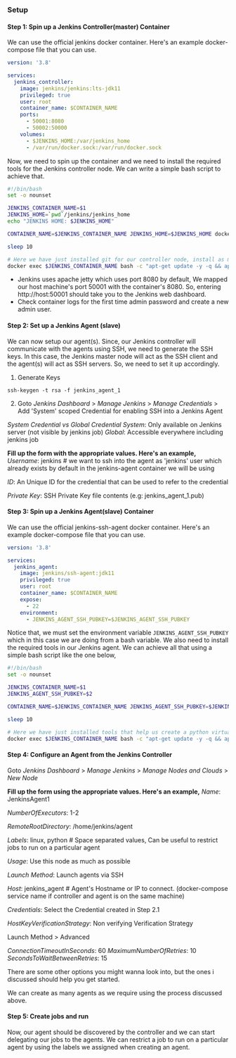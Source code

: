 ### Setup
#### Step 1: Spin up a Jenkins Controller(master) Container
We can use the official jenkins docker container. Here's an example docker-compose file that you can use.
```yaml
version: '3.8'

services:
  jenkins_controller:
    image: jenkins/jenkins:lts-jdk11
    privileged: true
    user: root
    container_name: $CONTAINER_NAME
    ports:
      - 50001:8080
      - 50002:50000
    volumes:
      - $JENKINS_HOME:/var/jenkins_home
      - /var/run/docker.sock:/var/run/docker.sock
```
Now, we need to spin up the container and we need to install the required tools for the Jenkins controller node. We can write a simple bash script to achieve that.
```bash
#!/bin/bash
set -o nounset

JENKINS_CONTAINER_NAME=$1
JENKINS_HOME=`pwd`/jenkins/jenkins_home 
echo "JENKINS HOME: $JENKINS_HOME"

CONTAINER_NAME=$JENKINS_CONTAINER_NAME JENKINS_HOME=$JENKINS_HOME docker-compose -f docker-compose-controller.yaml up --build -d

sleep 10

# Here we have just installed git for our controller node, install as many tools as you require
docker exec $JENKINS_CONTAINER_NAME bash -c "apt-get update -y -q && apt-get upgrade -y -q && apt-get install -y -q git"
```
- Jenkins uses apache jetty which uses port 8080 by default, We mapped our host machine's port 50001 with the container's 8080. So, entering http://host:50001 should take you to the Jenkins web dashboard.
- Check container logs for the first time admin password and create a new admin user. 

#### Step 2: Set up a Jenkins Agent (slave)
We can now setup our agent(s). Since, our Jenkins controller will communicate with the agents using SSH, we need to generate the SSH keys. In this case, the Jenkins master node will act as the SSH client and the agent(s) will act as SSH servers. So, we need to set it up accordingly.

1. Generate Keys 
```
ssh-keygen -t rsa -f jenkins_agent_1
```
2. Goto *Jenkins Dashboard* > *Manage Jenkins* > *Manage Credentials* > Add 'System' scoped Credential for enabling SSH into a Jenkins Agent

*System Credential vs Global Credential*
*System*: Only available on Jenkins server (not visible by jenkins job)
*Global*: Accessible everywhere including jenkins job

**Fill up the form with the appropriate values. Here's an example,**
*Username*: jenkins # we want to ssh into the agent as 'jenkins' user which already exists by default in the jenkins-agent container we will be using

*ID*: An Unique ID for the credential that can be used to refer to the credential

*Private Key*: SSH Private Key file contents (e.g: jenkins_agent_1.pub)

#### Step 3: Spin up a Jenkins Agent(slave) Container
We can use the official jenkins-ssh-agent docker container. Here's an example docker-compose file that you can use.
```yaml
version: '3.8'

services:
  jenkins_agent:
    image: jenkins/ssh-agent:jdk11
    privileged: true
    user: root
    container_name: $CONTAINER_NAME
    expose:
      - 22
    environment:
      - JENKINS_AGENT_SSH_PUBKEY=$JENKINS_AGENT_SSH_PUBKEY
```
Notice that, we must set the environment variable `JENKINS_AGENT_SSH_PUBKEY` which in this case we are doing from a bash variable. We also need to install the required tools in our Jenkins agent. We can achieve all that using a simple bash script like the one below,
```bash
#!/bin/bash
set -o nounset

JENKINS_CONTAINER_NAME=$1
JENKINS_AGENT_SSH_PUBKEY=$2

CONTAINER_NAME=$JENKINS_CONTAINER_NAME JENKINS_AGENT_SSH_PUBKEY=$JENKINS_AGENT_SSH_PUBKEY docker-compose -f docker-compose-agent.yaml up --build -d

sleep 10

# Here we have just installed tools that help us create a python virtual environment for our agent node, install as many tools as you require
docker exec $JENKINS_CONTAINER_NAME bash -c "apt-get update -y -q && apt-get upgrade -y -q && apt-get install -y -q git python3 python3-venv"
```
#### Step 4: Configure an Agent from the Jenkins Controller

Goto *Jenkins Dashboard* > *Manage Jenkins* > *Manage Nodes and Clouds* > *New Node*

**Fill up the form using the appropriate values. Here's an example,**
*Name*: JenkinsAgent1

*NumberOfExecutors*: 1-2

*RemoteRootDirectory*: /home/jenkins/agent

*Labels*: linux, python # Space separated values, Can be useful to restrict jobs to run on a particular agent

*Usage*: Use this node as much as possible

*Launch Method*: Launch agents via SSH

*Host*: jenkins_agent # Agent's Hostname or IP to connect. (docker-compose service name if controller and agent is on the same machine) 

*Credentials*: Select the Credential created in Step 2.1

*HostKeyVerificationStrategy*: Non verifying Verification Strategy

Launch Method > Advanced

*ConnectionTimeoutInSeconds*: 60
*MaximumNumberOfRetries*: 10
*SecondsToWaitBetweenRetries*: 15

There are some other options you might wanna look into, but the ones i discussed should help you get started. 

We can create as many agents as we require using the process discussed above.

#### Step 5: Create jobs and run
Now, our agent should be discovered by the controller and we can start delegating our jobs to the agents. We can restrict a job to run on a particular agent by using the labels we assigned when creating an agent.
